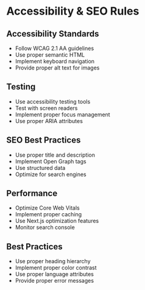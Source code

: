 # Accessibility & SEO Rules

## Accessibility Standards
- Follow WCAG 2.1 AA guidelines
- Use proper semantic HTML
- Implement keyboard navigation
- Provide proper alt text for images

## Testing
- Use accessibility testing tools
- Test with screen readers
- Implement proper focus management
- Use proper ARIA attributes

## SEO Best Practices
- Use proper title and description
- Implement Open Graph tags
- Use structured data
- Optimize for search engines

## Performance
- Optimize Core Web Vitals
- Implement proper caching
- Use Next.js optimization features
- Monitor search console

## Best Practices
- Use proper heading hierarchy
- Implement proper color contrast
- Use proper language attributes
- Provide proper error messages 
